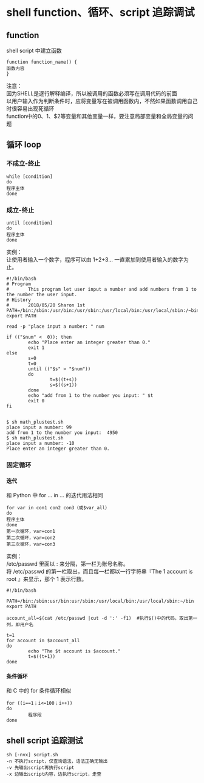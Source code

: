 # shell function、循环、script 追踪调试
## function
shell script 中建立函数
```
function function_name() {
函数内容
}
```
注意：</br>
因为SHELL是逐行解释编译，所以被调用的函数必须写在调用代码的前面</br>
以用户输入作为判断条件时，应将变量写在被调用函数内，不然如果函数调用自己时很容易出现死循环</br>
function中的$0、$1、$2等变量和其他变量一样，要注意局部变量和全局变量的问题</br>

## 循环 loop
### 不成立-终止
```
while [condition]
do
程序主体
done
```
### 成立-终止
```
until [condition]
do
程序主体
done
```
实例：</br>
让使用者输入一个数字，程序可以由 1+2+3... 一直累加到使用者输入的数字为止。</br>
```
#!/bin/bash
# Program
#       This program let user input a number and add numbers from 1 to the number the user input.
# History
#       2018/05/20 Sharon 1st
PATH=/bin:/sbin:/usr/bin:/usr/sbin:/usr/local/bin:/usr/local/sbin:/~bin/
export PATH

read -p "place input a number: " num

if (("$num" <  0)); then
        echo "Place enter an integer greater than 0."
        exit 1
else
        s=0
        t=0
        until (("$s" > "$num"))
        do
                t=$((t+s))
                s=$((s+1))
        done
        echo "add from 1 to the number you input: " $t
        exit 0
fi


$ sh math_plustest.sh
place input a number: 99
add from 1 to the number you input:  4950
$ sh math_plustest.sh
place input a number: -10
Place enter an integer greater than 0.
```

### 固定循环
#### 迭代
和 Python 中 for ... in ... 的迭代用法相同
```
for var in con1 con2 con3（或$var_all）
do
程序主体
done
第一次循环，var=con1
第二次循环，var=con2
第三次循环，var=con3
```
实例：</br>
/etc/passwd 里面以 : 来分隔，第一栏为账号名称。</br>
将 /etc/passwd 的第一栏取出，而且每一栏都以一行字符串『The 1 account is root 』来显示，那个 1 表示行数。</br>
```
#!/bin/bash

PATH=/bin:/sbin:usr/bin:usr/sbin:/usr/local/bin:/usr/local/sbin:~/bin
export PATH

account_all=$(cat /etc/passwd |cut -d ':' -f1)  #执行$()中的代码，取出第一列，即用户名 

t=1
for account in $account_all
do
        echo "The $t account is $account."
        t=$((t+1))
done
```
#### 条件循环
和 C 中的 for 条件循环相似
```
for ((i==1；i<=100；i++))
do
        程序段
done
```

## shell script 追踪测试
```
sh [-nvx] script.sh
-n 不执行script，仅查询语法，语法正确无输出
-v 先输出script再执行script
-x 边输出script内容，边执行script，走查
```
